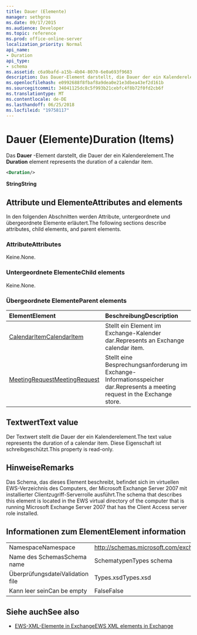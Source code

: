```yaml
---
title: Dauer (Elemente)
manager: sethgros
ms.date: 09/17/2015
ms.audience: Developer
ms.topic: reference
ms.prod: office-online-server
localization_priority: Normal
api_name:
- Duration
api_type:
- schema
ms.assetid: c6a9bafd-a15b-4b04-8070-6e0a693f9683
description: Das Dauer-Element darstellt, die Dauer der ein Kalenderelement.
ms.openlocfilehash: e0992688f8fbaf8a9dea0e21e3dbea43ef2d161b
ms.sourcegitcommit: 34041125dc8c5f993b21cebfc4f8b72f0fd2cb6f
ms.translationtype: MT
ms.contentlocale: de-DE
ms.lasthandoff: 06/25/2018
ms.locfileid: "19758117"
---
```

# <a name="duration-items"></a><span data-ttu-id="fb821-103">Dauer (Elemente)</span><span class="sxs-lookup"><span data-stu-id="fb821-103">Duration (Items)</span></span>

<span data-ttu-id="fb821-104">Das **Dauer** -Element darstellt, die Dauer der ein Kalenderelement.</span><span class="sxs-lookup"><span data-stu-id="fb821-104">The **Duration** element represents the duration of a calendar item.</span></span> 
  
```xml
<Duration/>
```

 <span data-ttu-id="fb821-105">**String**</span><span class="sxs-lookup"><span data-stu-id="fb821-105">**String**</span></span>
## <a name="attributes-and-elements"></a><span data-ttu-id="fb821-106">Attribute und Elemente</span><span class="sxs-lookup"><span data-stu-id="fb821-106">Attributes and elements</span></span>

<span data-ttu-id="fb821-107">In den folgenden Abschnitten werden Attribute, untergeordnete und übergeordnete Elemente erläutert.</span><span class="sxs-lookup"><span data-stu-id="fb821-107">The following sections describe attributes, child elements, and parent elements.</span></span>
  
### <a name="attributes"></a><span data-ttu-id="fb821-108">Attribute</span><span class="sxs-lookup"><span data-stu-id="fb821-108">Attributes</span></span>

<span data-ttu-id="fb821-109">Keine.</span><span class="sxs-lookup"><span data-stu-id="fb821-109">None.</span></span>
  
### <a name="child-elements"></a><span data-ttu-id="fb821-110">Untergeordnete Elemente</span><span class="sxs-lookup"><span data-stu-id="fb821-110">Child elements</span></span>

<span data-ttu-id="fb821-111">Keine.</span><span class="sxs-lookup"><span data-stu-id="fb821-111">None.</span></span>
  
### <a name="parent-elements"></a><span data-ttu-id="fb821-112">Übergeordnete Elemente</span><span class="sxs-lookup"><span data-stu-id="fb821-112">Parent elements</span></span>

|<span data-ttu-id="fb821-113">**Element**</span><span class="sxs-lookup"><span data-stu-id="fb821-113">**Element**</span></span>|<span data-ttu-id="fb821-114">**Beschreibung**</span><span class="sxs-lookup"><span data-stu-id="fb821-114">**Description**</span></span>|
|:-----|:-----|
|[<span data-ttu-id="fb821-115">CalendarItem</span><span class="sxs-lookup"><span data-stu-id="fb821-115">CalendarItem</span></span>](calendaritem.md) <br/> |<span data-ttu-id="fb821-116">Stellt ein Element im Exchange-Kalender dar.</span><span class="sxs-lookup"><span data-stu-id="fb821-116">Represents an Exchange calendar item.</span></span>  <br/> |
|[<span data-ttu-id="fb821-117">MeetingRequest</span><span class="sxs-lookup"><span data-stu-id="fb821-117">MeetingRequest</span></span>](meetingrequest.md) <br/> |<span data-ttu-id="fb821-118">Stellt eine Besprechungsanforderung im Exchange-Informationsspeicher dar.</span><span class="sxs-lookup"><span data-stu-id="fb821-118">Represents a meeting request in the Exchange store.</span></span>  <br/> |
   
## <a name="text-value"></a><span data-ttu-id="fb821-119">Textwert</span><span class="sxs-lookup"><span data-stu-id="fb821-119">Text value</span></span>

<span data-ttu-id="fb821-120">Der Textwert stellt die Dauer der ein Kalenderelement.</span><span class="sxs-lookup"><span data-stu-id="fb821-120">The text value represents the duration of a calendar item.</span></span> <span data-ttu-id="fb821-121">Diese Eigenschaft ist schreibgeschützt.</span><span class="sxs-lookup"><span data-stu-id="fb821-121">This property is read-only.</span></span>
  
## <a name="remarks"></a><span data-ttu-id="fb821-122">Hinweise</span><span class="sxs-lookup"><span data-stu-id="fb821-122">Remarks</span></span>

<span data-ttu-id="fb821-123">Das Schema, das dieses Element beschreibt, befindet sich im virtuellen EWS-Verzeichnis des Computers, der Microsoft Exchange Server 2007 mit installierter Clientzugriff-Serverrolle ausführt.</span><span class="sxs-lookup"><span data-stu-id="fb821-123">The schema that describes this element is located in the EWS virtual directory of the computer that is running Microsoft Exchange Server 2007 that has the Client Access server role installed.</span></span>
  
## <a name="element-information"></a><span data-ttu-id="fb821-124">Informationen zum Element</span><span class="sxs-lookup"><span data-stu-id="fb821-124">Element information</span></span>

|||
|:-----|:-----|
|<span data-ttu-id="fb821-125">Namespace</span><span class="sxs-lookup"><span data-stu-id="fb821-125">Namespace</span></span>  <br/> |http://schemas.microsoft.com/exchange/services/2006/types  <br/> |
|<span data-ttu-id="fb821-126">Name des Schemas</span><span class="sxs-lookup"><span data-stu-id="fb821-126">Schema name</span></span>  <br/> |<span data-ttu-id="fb821-127">Schematypen</span><span class="sxs-lookup"><span data-stu-id="fb821-127">Types schema</span></span>  <br/> |
|<span data-ttu-id="fb821-128">Überprüfungsdatei</span><span class="sxs-lookup"><span data-stu-id="fb821-128">Validation file</span></span>  <br/> |<span data-ttu-id="fb821-129">Types.xsd</span><span class="sxs-lookup"><span data-stu-id="fb821-129">Types.xsd</span></span>  <br/> |
|<span data-ttu-id="fb821-130">Kann leer sein</span><span class="sxs-lookup"><span data-stu-id="fb821-130">Can be empty</span></span>  <br/> |<span data-ttu-id="fb821-131">False</span><span class="sxs-lookup"><span data-stu-id="fb821-131">False</span></span>  <br/> |
   
## <a name="see-also"></a><span data-ttu-id="fb821-132">Siehe auch</span><span class="sxs-lookup"><span data-stu-id="fb821-132">See also</span></span>

- [<span data-ttu-id="fb821-133">EWS-XML-Elemente in Exchange</span><span class="sxs-lookup"><span data-stu-id="fb821-133">EWS XML elements in Exchange</span></span>](ews-xml-elements-in-exchange.md)


